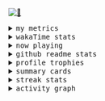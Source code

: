 [![🐙](https://hits.seeyoufarm.com/api/count/incr/badge.svg?url=https%3A%2F%2Fgithub.com%2Fktnkk%2Fhit-counter&count_bg=%23070707&title_bg=%23070707&icon=&icon_color=%23E7E7E7&title=visitors&edge_flat=true)](https://hits.seeyoufarm.com)

<details>
  <summary> <samp>my metrics</samp></summary>
  
  <br>
  
 ![🐳](https://github.com/kkhys/kkhys/blob/main/github-metrics.svg)
  
  ***
</details>

<details>
  <summary> <samp>wakaTime stats</samp></summary>
  
  <br>
  
<!--START_SECTION:waka-->
![Code Time](http://img.shields.io/badge/Code%20Time-4%2C712%20hrs%2046%20mins-blue)

**🐱 My GitHub Data** 

> 📦 5.2 MB Used in GitHub's Storage 
 > 
> 🏆 2,475 Contributions in the Year 2024
 > 
> 💼 Opted to Hire
 > 
> 📜 9 Public Repositories 
 > 
> 🔑 23 Private Repositories 
 > 
**I'm a Night 🦉** 

```text
🌞 Morning                10348 commits       ███████░░░░░░░░░░░░░░░░░░   27.99 % 
🌆 Daytime                7848 commits        █████░░░░░░░░░░░░░░░░░░░░   21.23 % 
🌃 Evening                16065 commits       ███████████░░░░░░░░░░░░░░   43.45 % 
🌙 Night                  2710 commits        ██░░░░░░░░░░░░░░░░░░░░░░░   07.33 % 
```
📅 **I'm Most Productive on Sunday** 

```text
Monday                   4337 commits        ███░░░░░░░░░░░░░░░░░░░░░░   11.73 % 
Tuesday                  5006 commits        ███░░░░░░░░░░░░░░░░░░░░░░   13.54 % 
Wednesday                5114 commits        ███░░░░░░░░░░░░░░░░░░░░░░   13.83 % 
Thursday                 5074 commits        ███░░░░░░░░░░░░░░░░░░░░░░   13.72 % 
Friday                   5373 commits        ████░░░░░░░░░░░░░░░░░░░░░   14.53 % 
Saturday                 5618 commits        ████░░░░░░░░░░░░░░░░░░░░░   15.20 % 
Sunday                   6449 commits        ████░░░░░░░░░░░░░░░░░░░░░   17.44 % 
```


📊 **This Week I Spent My Time On** 

```text
🕑︎ Time Zone: Asia/Tokyo

💬 Programming Languages: 
Java                     21 hrs 47 mins      ████████████░░░░░░░░░░░░░   49.14 % 
Other                    18 hrs 16 mins      ██████████░░░░░░░░░░░░░░░   41.22 % 
TypeScript               2 hrs 27 mins       █░░░░░░░░░░░░░░░░░░░░░░░░   05.55 % 
Play 2 Routing           29 mins             ░░░░░░░░░░░░░░░░░░░░░░░░░   01.10 % 
Play2                    23 mins             ░░░░░░░░░░░░░░░░░░░░░░░░░   00.90 % 

🔥 Editors: 
IntelliJ IDEA            26 hrs 2 mins       ███████████████░░░░░░░░░░   58.76 % 
Chrome                   18 hrs 16 mins      ██████████░░░░░░░░░░░░░░░   41.24 % 

💻 Operating System: 
Mac                      44 hrs 19 mins      █████████████████████████   100.00 % 
```


 Last Updated on 2024/09/27 18:43:52 UTC
<!--END_SECTION:waka-->
  
  ***
</details>


<details>
  <summary> <samp>now playing</samp></summary>
  
  <br>
 
 [![🐟](https://spotify-github-profile.vercel.app/api/view?uid=31ryofms4dnv7mrohhepo4c4zgqu&cover_image=true&theme=default&show_offline=false&background_color=121212&bar_color=53b14f&bar_color_cover=false)](https://open.spotify.com/user/31ryofms4dnv7mrohhepo4c4zgqu)
  
  ***
</details>

<details>
  <summary> <samp>github readme stats</samp></summary>
  
  <br>
  
 <p align="left"> 
  <img alt="🐠" src="https://github-readme-stats.vercel.app/api?username=kkhys&count_private=true&show_icons=true&theme=dark&include_all_commits=true" />
  <img alt="🐟" src="https://github-readme-stats.vercel.app/api/top-langs/?username=kkhys&layout=compact&theme=dark&langs_count=10&hide=HTML,CSS,SCSS" />
</p>
  
  ***
</details>

<details>
  <summary> <samp>profile trophies</samp></summary>
  
  <br>
  
  [![🐬](https://github-profile-trophy.vercel.app/?username=kkhys&rank=SECRET,SSS,SS,S,AAA,AA,A&theme=darkhub&row=1&margin-w=10&no-bg=true)](https://github.com/ryo-ma/github-profile-trophy)
  
  ***
</details>

<details>
  <summary> <samp>summary cards</samp></summary>
  
  <br>
  
  ![🐋](https://github-profile-summary-cards.vercel.app/api/cards/profile-details?username=kkhys&theme=github_dark)
  ![🦑](https://github-profile-summary-cards.vercel.app/api/cards/repos-per-language?username=kkhys&theme=github_dark)
  ![🦭](https://github-profile-summary-cards.vercel.app/api/cards/most-commit-language?username=kkhys&theme=github_dark)
  ![🦀](https://github-profile-summary-cards.vercel.app/api/cards/stats?username=kkhys&theme=github_dark)
  ![🦈](https://github-profile-summary-cards.vercel.app/api/cards/productive-time?username=kkhys&theme=github_dark)
  
  ***
</details>

<details>
  <summary> <samp>streak stats</samp></summary>
  
  <br>
  
  [![🐠](http://github-readme-streak-stats.herokuapp.com?user=kkhys&theme=dark)](https://git.io/streak-stats)
  
  ***
</details>

<details>
  <summary> <samp>activity graph</samp></summary>
  
  <br>
  
  [![🐡](https://github-readme-activity-graph.vercel.app/graph?username=kkhys&theme=xcode)](https://github.com/ashutosh00710/github-readme-activity-graph)
  
  ***
</details>

